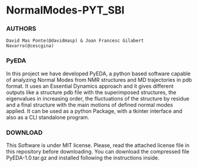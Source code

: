 # NormalModes-PYT_SBI

### AUTHORS

    David Mas Ponte(@davidmasp) & Joan Francesc Gilabert Navarro(@cescgina)

### PyEDA

In this project we have developed PyEDA, a python based software capable of analyzing Normal Modes from NMR structures and MD trajectories in pdb format. It uses an Essential Dynamics approach and it gives different outputs like a structure pdb file with the superimposed structures, the eigenvalues in increasing order, the fluctuations of the structure by residue and a final structure with the main motions of defined normal modes applied. It can be used as a python Package,  with a tkinter interface and also as a CLI standalone program.

### DOWNLOAD

This Software is under MIT license. Please, read the attached license file in this repository before downloading. You can download the compressed file PyEDA-1.0.tar.gz and installed following the instructions inside. 
